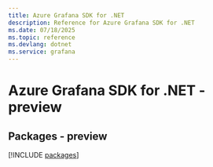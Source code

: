 ```yaml
---
title: Azure Grafana SDK for .NET
description: Reference for Azure Grafana SDK for .NET
ms.date: 07/18/2025
ms.topic: reference
ms.devlang: dotnet
ms.service: grafana
---
```

# Azure Grafana SDK for .NET - preview
## Packages - preview
[!INCLUDE [packages](grafana-index.md)]